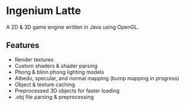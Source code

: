 # Ingenium Latte

A 2D & 3D game engine written in Java using OpenGL.

## Features
- Render textures
- Custom shaders & shader parsing
- Phong & blinn phong lighting models
- Albedo, specular, and normal mapping (bump mapping in progress)
- Object & texture caching
- Preprocessed 3D objects for faster loading
- .obj file parsing & preprocessing
